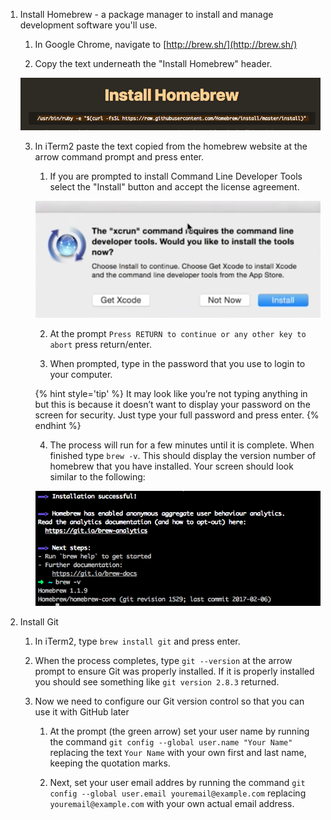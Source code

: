 1. Install Homebrew - a package manager to install and manage development software you'll use. 

      1. In Google Chrome, navigate to [http://brew.sh/](http://brew.sh/)
      
      2. Copy the text underneath the "Install Homebrew" header.
      
      ![](images/homebrew.png)
      
      3. In iTerm2 paste the text copied from the homebrew website at the arrow command prompt and press enter.
      
            1. If you are prompted to install Command Line Developer Tools select the "Install" button and accept the license agreement.
            
            ![](images/license.png)
            
            2. At the prompt `Press RETURN to continue or any other key to abort` press return/enter.
            
            3. When prompted, type in the password that you use to login to your computer.
            
            {% hint style='tip' %}
It may look like you’re not typing anything in but this is 
because it doesn’t want to display your password on the screen 
for security. Just type your full password and press enter.
            {% endhint %}
            
            4. The process will run for a few minutes until it is complete.  When finished type `brew -v`.  This should display the version number of homebrew that you have installed. Your screen should look similar to the following:
            
            ![](images/brew_done.png)

2. Install Git
      
      1. In iTerm2, type `brew install git` and press enter.
      
      2. When the process completes, type `git --version` at the arrow prompt to ensure Git was properly installed.  If it is properly installed you should see something like `git version 2.8.3` returned.
      
      3. Now we need to configure our Git version control so that you can use it with GitHub later

            1. At the prompt (the green arrow) set your user name by running the command `git config --global user.name "Your Name"` replacing the text `Your Name` with your own first and last name, keeping the quotation marks.

            2. Next, set your user email addres by running the command `git config --global user.email youremail@example.com` replacing `youremail@example.com` with your own actual email address.
